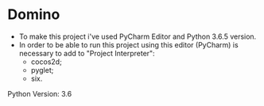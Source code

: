 # Domino

- To make this project i've used PyCharm Editor and Python 3.6.5 version.
- In order to be able to run this project using this editor (PyCharm) is necessary to add to "Project Interpreter": 
    - cocos2d; 
    - pyglet;
    - six.

Python Version: 3.6
